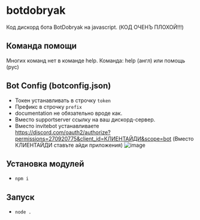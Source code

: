 # botdobryak
Код дискорд бота BotDobryak на javascript. (КОД ОЧЕНЪ ПЛОХОЙ!!!)

## Команда помощи
Многих команд нет в команде help.
Команда: help (англ) или помощь (рус)

## Bot Config (botconfig.json)
- Токен устанавливать в строчку `token`
- Префикс в строчку `prefix`
- documentation не обязательно вроде как.
- Вместо supportserver ссылку на ваш дискорд-сервер.
- Вместо invitebot устанавливаете https://discord.com/oauth2/authorize?permissions=270920775&client_id=КЛИЕНТАЙДИ&scope=bot
(Вместо КЛИЕНТАЙДИ ставъте айди приложения)
![image](https://user-images.githubusercontent.com/50026919/114945813-ab194900-9e52-11eb-8aa0-866598f26613.png)

## Установка модулей
- `npm i`

## Запуск
- `node .`
